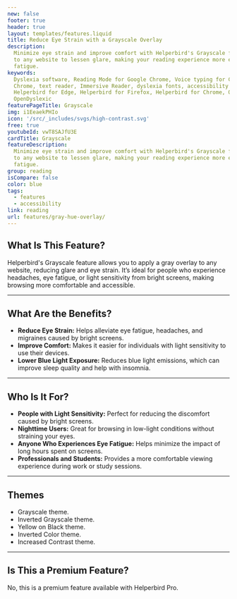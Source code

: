 ```yaml
---
new: false
footer: true
header: true
layout: templates/features.liquid
title: Reduce Eye Strain with a Grayscale Overlay
description:
  Minimize eye strain and improve comfort with Helperbird's Grayscale feature. Apply a gray overlay
  to any website to lessen glare, making your reading experience more enjoyable and reducing visual
  fatigue.
keywords:
  Dyslexia software, Reading Mode for Google Chrome, Voice typing for Chrome, Text to speech for
  Chrome, text reader, Immersive Reader, dyslexia fonts, accessibility software, dyslexia software,
  Helperbird for Edge, Helperbird for Firefox, Helperbird for Chrome, Opendyslexic for Chrome,
  OpenDyslexic
featurePageTitle: Grayscale
img: i1EeaekPHIo
icon: '/src/_includes/svgs/high-contrast.svg'
free: true
youtubeId: vwT8SAJfU3E
cardTitle: Grayscale
featureDescription:
  Minimize eye strain and improve comfort with Helperbird's Grayscale feature. Apply a gray overlay
  to any website to lessen glare, making your reading experience more enjoyable and reducing visual
  fatigue.
group: reading
isCompare: false 
color: blue
tags:
  - features
  - accessibility
link: reading
url: features/gray-hue-overlay/
---
```



## What Is This Feature?

Helperbird's Grayscale feature allows you to apply a gray overlay to any website, reducing glare and eye strain. It’s ideal for people who experience headaches, eye fatigue, or light sensitivity from bright screens, making browsing more comfortable and accessible.

---

## What Are the Benefits?

- **Reduce Eye Strain:** Helps alleviate eye fatigue, headaches, and migraines caused by bright screens.  
- **Improve Comfort:** Makes it easier for individuals with light sensitivity to use their devices.  
- **Lower Blue Light Exposure:** Reduces blue light emissions, which can improve sleep quality and help with insomnia.  

---

## Who Is It For?

- **People with Light Sensitivity:** Perfect for reducing the discomfort caused by bright screens.  
- **Nighttime Users:** Great for browsing in low-light conditions without straining your eyes.  
- **Anyone Who Experiences Eye Fatigue:** Helps minimize the impact of long hours spent on screens.  
- **Professionals and Students:** Provides a more comfortable viewing experience during work or study sessions.

---

## Themes

- Grayscale theme.  
- Inverted Grayscale theme.  
- Yellow on Black theme.  
- Inverted Color theme.  
- Increased Contrast theme.  

---

## Is This a Premium Feature?

No, this is a premium feature available with Helperbird Pro.
